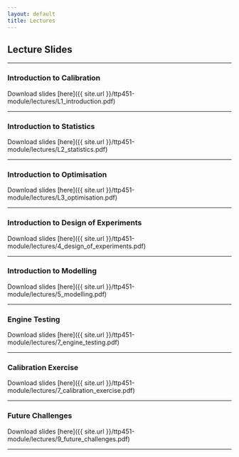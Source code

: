 ```yaml
---
layout: default
title: Lectures
---
```


## Lecture Slides

---

### Introduction to Calibration

Download slides [here]({{ site.url }}/ttp451-module/lectures/L1_introduction.pdf)

---

### Introduction to Statistics

Download slides [here]({{ site.url }}/ttp451-module/lectures/L2_statistics.pdf)

---

### Introduction to Optimisation

Download slides [here]({{ site.url }}/ttp451-module/lectures/L3_optimisation.pdf)

---

### Introduction to Design of Experiments

Download slides [here]({{ site.url }}/ttp451-module/lectures/4_design_of_experiments.pdf)

---

### Introduction to Modelling

Download slides [here]({{ site.url }}/ttp451-module/lectures/5_modelling.pdf)

---

### Engine Testing

Download slides [here]({{ site.url }}/ttp451-module/lectures/7_engine_testing.pdf)

---

### Calibration Exercise

Download slides [here]({{ site.url }}/ttp451-module/lectures/7_calibration_exercise.pdf)

---

### Future Challenges

Download slides [here]({{ site.url }}/ttp451-module/lectures/9_future_challenges.pdf)

---
